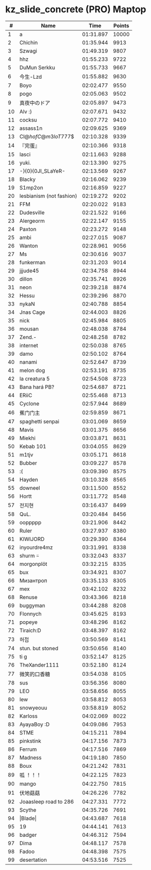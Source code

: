 # kz_slide_concrete (PRO) Maptop

|  # | Name | Time | Points |
|-------------- | -------------- | -------------- | -------------- | 
| 1 | a | 01:31.897 | 10000 | 
| 2 | Chichin | 01:35.944 | 9913 | 
| 3 | Szwagi | 01:49.319 | 9807 | 
| 4 | hhz | 01:55.233 | 9722 | 
| 5 | DuMun Serkku | 01:55.733 | 9667 | 
| 6 | 今生-Lzd | 01:55.882 | 9630 | 
| 7 | Boyo | 02:02.477 | 9550 | 
| 8 | pogo | 02:05.063 | 9502 | 
| 9 | 真夜中のドア | 02:05.897 | 9473 | 
| 10 | Alv :) | 02:07.671 | 9432 | 
| 11 | cocksu | 02:07.772 | 9410 | 
| 12 | assass1n | 02:09.625 | 9369 | 
| 13 | Cl@$h of C@m3loT777$$ | 02:10.328 | 9339 | 
| 14 | 『完蛋』 | 02:10.366 | 9318 | 
| 15 | lasci | 02:11.663 | 9288 | 
| 16 | yuki. | 02:13.390 | 9275 | 
| 17 | -}{0}{0JI_SLaYeR- | 02:13.569 | 9267 | 
| 18 | Blacky | 02:16.062 | 9239 | 
| 19 | S1mp2on | 02:16.859 | 9227 | 
| 20 | lesbianism (not fashion) | 02:19.272 | 9202 | 
| 21 | FFM | 02:20.022 | 9183 | 
| 22 | Dudesville | 02:21.522 | 9166 | 
| 23 | Alergeorm | 02:22.147 | 9155 | 
| 24 | Paxton | 02:23.272 | 9148 | 
| 25 | ambi | 02:27.015 | 9087 | 
| 26 | Wanton | 02:28.961 | 9056 | 
| 27 | Ms | 02:30.616 | 9037 | 
| 28 | funkerman | 02:31.203 | 9014 | 
| 29 | jjjude45 | 02:34.758 | 8944 | 
| 30 | dillon | 02:35.741 | 8926 | 
| 31 | neon | 02:39.218 | 8874 | 
| 32 | Hessu | 02:39.296 | 8870 | 
| 33 | nykaN | 02:40.788 | 8854 | 
| 34 | Jnas Cage | 02:44.003 | 8826 | 
| 35 | nick | 02:45.984 | 8805 | 
| 36 | mousan | 02:48.038 | 8784 | 
| 37 | Zend.- | 02:48.258 | 8782 | 
| 38 | internet | 02:50.038 | 8765 | 
| 39 | damo | 02:50.102 | 8764 | 
| 40 | nanami | 02:52.647 | 8739 | 
| 41 | melon dog | 02:53.191 | 8735 | 
| 42 | la creatura 5 | 02:54.508 | 8723 | 
| 43 | Bana hará PB? | 02:54.687 | 8721 | 
| 44 | ERiiC | 02:55.468 | 8713 | 
| 45 | Cyclone | 02:57.944 | 8689 | 
| 46 | 蕉门门主 | 02:59.859 | 8671 | 
| 47 | spaghetti senpai | 03:01.069 | 8659 | 
| 48 | Mavis | 03:01.375 | 8656 | 
| 49 | Miekhi | 03:03.871 | 8631 | 
| 50 | Kebab 101 | 03:04.055 | 8629 | 
| 51 | m1tjv | 03:05.171 | 8618 | 
| 52 | Bubber | 03:09.227 | 8578 | 
| 53 | :( | 03:09.390 | 8575 | 
| 54 | Hayden | 03:10.328 | 8565 | 
| 55 | downeel | 03:11.500 | 8552 | 
| 56 | Hortt | 03:11.772 | 8548 | 
| 57 | 전지현 | 03:16.437 | 8499 | 
| 58 | QuL. | 03:20.484 | 8456 | 
| 59 | ooppppp | 03:21.906 | 8442 | 
| 60 | Ruler | 03:27.937 | 8380 | 
| 61 | KIWIJORD | 03:29.390 | 8364 | 
| 62 | inyourdre4mz | 03:31.991 | 8338 | 
| 63 | shurm ⍨ | 03:32.043 | 8337 | 
| 64 | morgonplöt | 03:32.215 | 8335 | 
| 65 | bux | 03:34.921 | 8307 | 
| 66 | Мизантроп | 03:35.133 | 8305 | 
| 67 | mex | 03:42.102 | 8232 | 
| 68 | Renuse | 03:43.366 | 8218 | 
| 69 | buggyman | 03:44.288 | 8208 | 
| 70 | Flonnych | 03:45.625 | 8193 | 
| 71 | popeye | 03:48.296 | 8162 | 
| 72 | Tiraich:D | 03:48.397 | 8162 | 
| 73 | 허접 | 03:50.569 | 8141 | 
| 74 | stun. but stoned | 03:50.656 | 8140 | 
| 75 | ti g | 03:52.147 | 8125 | 
| 76 | TheXander1111 | 03:52.180 | 8124 | 
| 77 | 微笑的口香糖 | 03:54.038 | 8105 | 
| 78 | sus | 03:56.356 | 8080 | 
| 79 | LEO | 03:58.656 | 8055 | 
| 80 | lew | 03:58.812 | 8053 | 
| 81 | snowyeouu | 03:58.819 | 8052 | 
| 82 | Karloss | 04:02.069 | 8022 | 
| 83 | AyayaBoy :D | 04:09.086 | 7953 | 
| 84 | STME | 04:15.211 | 7894 | 
| 85 | pinkstink | 04:17.156 | 7873 | 
| 86 | Ferrum | 04:17.516 | 7869 | 
| 87 | Madness | 04:19.180 | 7850 | 
| 88 | Boux | 04:21.242 | 7831 | 
| 89 | 呱 ！！！ | 04:22.125 | 7823 | 
| 90 | mango | 04:22.750 | 7815 | 
| 91 | 伏地菇菇 | 04:26.226 | 7782 | 
| 92 | Joaasleep road to 286 | 04:27.331 | 7772 | 
| 93 | Scythe | 04:35.726 | 7691 | 
| 94 | \|Blade\| | 04:43.687 | 7618 | 
| 95 | 19 | 04:44.141 | 7613 | 
| 96 | badger | 04:46.312 | 7594 | 
| 97 | Dima | 04:48.117 | 7578 | 
| 98 | Fadoo | 04:48.398 | 7575 | 
| 99 | desertation | 04:53.516 | 7525 | 

